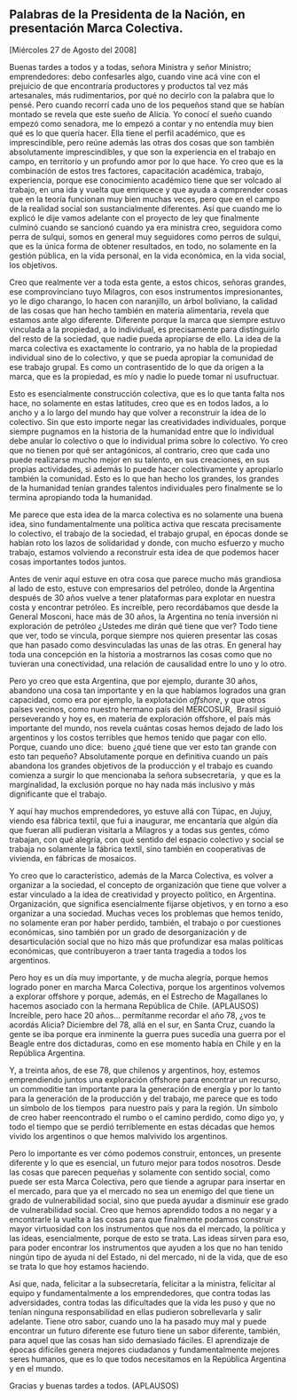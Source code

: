Palabras de la Presidenta de la Nación, en presentación Marca Colectiva.
------------------------------------------------------------------------

[Miércoles 27 de Agosto del 2008]

Buenas tardes a todos y a todas, señora Ministra y señor Ministro;
emprendedores: debo confesarles algo, cuando vine acá vine con el
prejuicio de que encontraría productores y productos tal vez más
artesanales, más rudimentarios, por qué no decirlo con la palabra que lo
pensé. Pero cuando recorrí cada uno de los pequeños stand que se habían
montado se revela que este sueño de Alicia. Yo conocí el sueño cuando
empezó como senadora, me lo empezó a contar y no entendía muy bien qué
es lo que quería hacer. Ella tiene el perfil académico, que es
imprescindible, pero reúne además las otras dos cosas que son también
absolutamente imprescindibles, y que son la experiencia en el trabajo en
campo, en territorio y un profundo amor por lo que hace. Yo creo que es
la combinación de estos tres factores, capacitación académica, trabajo,
experiencia, porque ese conocimiento académico tiene que ser volcado al
trabajo, en una ida y vuelta que enriquece y que ayuda a comprender
cosas que en la teoría funcionan muy bien muchas veces, pero que en el
campo de la realidad social son sustancialmente diferentes. Así que
cuando me lo explicó le dije vamos adelante con el proyecto de ley que
finalmente culminó cuando se sancionó cuando ya era ministra creo,
seguidora como perra de sulqui, somos en general muy seguidores como
perros de sulqui, que es la única forma de obtener resultados, en todo,
no solamente en la gestión pública, en la vida personal, en la vida
económica, en la vida social, los objetivos.

Creo que realmente ver a toda esta gente, a estos chicos, señoras
grandes, ese comprovinciano tuyo Milagros, con esos instrumentos
impresionantes, yo le digo charango, lo hacen con naranjillo, un árbol
boliviano, la calidad de las cosas que han hecho también en materia
alimentaria, revela que estamos ante algo diferente. Diferente porque la
marca que siempre estuvo vinculada a la propiedad, a lo individual, es
precisamente para distinguirlo del resto de la sociedad, que nadie pueda
apropiarse de ello. La idea de la marca colectiva es exactamente lo
contrario, ya no habla de la propiedad individual sino de lo colectivo,
y que se pueda apropiar la comunidad de ese trabajo grupal. Es como un
contrasentido de lo que da origen a la marca, que es la propiedad, es
mío y nadie lo puede tomar ni usufructuar.

Esto es esencialmente construcción colectiva, que es lo que tanta falta
nos hace, no solamente en estas latitudes, creo que es en todos lados, a
lo ancho y a lo largo del mundo hay que volver a reconstruir la idea de
lo colectivo. Sin que esto importe negar las creatividades individuales,
porque siempre pugnamos en la historia de la humanidad entre que lo
individual debe anular lo colectivo o que lo individual prima sobre lo
colectivo. Yo creo que no tienen por qué ser antagónicos, al contrario,
creo que cada uno puede realizarse mucho mejor en su talento, en sus
creaciones, en sus propias actividades, si además lo puede hacer
colectivamente y apropiarlo también la comunidad. Esto es lo que han
hecho los grandes, los grandes de la humanidad tenían grandes talentos
individuales pero finalmente se lo termina apropiando toda la humanidad.

Me parece que esta idea de la marca colectiva es no solamente una buena
idea, sino fundamentalmente una política activa que rescata precisamente
lo colectivo, el trabajo de la sociedad, el trabajo grupal, en épocas
donde se habían roto los lazos de solidaridad y donde, con mucho
esfuerzo y mucho trabajo, estamos volviendo a reconstruir esta idea de
que podemos hacer cosas importantes todos juntos.

Antes de venir aquí estuve en otra cosa que parece mucho más grandiosa
al lado de esto, estuve con empresarios del petróleo, donde la Argentina
después de 30 años vuelve a tener plataformas para explotar en nuestra
costa y encontrar petróleo. Es increíble, pero recordábamos que desde la
General Mosconi, hace más de 30 años, la Argentina no tenía inversión ni
exploración de petróleo ¿Ustedes me dirán qué tiene que ver? Todo tiene
que ver, todo se vincula, porque siempre nos quieren presentar las cosas
que han pasado como desvinculadas las unas de las otras. En general hay
toda una concepción en la historia a mostrarnos las cosas como que no
tuvieran una conectividad, una relación de causalidad entre lo uno y lo
otro.

Pero yo creo que esta Argentina, que por ejemplo, durante 30 años,
abandono una cosa tan importante y en la que habíamos logrados una gran
capacidad, como era por ejemplo, la explotación *offshore*, y que otros
países vecinos, como nuestro hermano país del MERCOSUR,  Brasil siguió
perseverando y hoy es, en materia de exploración offshore, el país más
importante del mundo, nos revela cuántas cosas hemos dejado de lado los
argentinos y los costos terribles que hemos tenido que pagar con ello.
Porque, cuando uno dice:  bueno ¿qué tiene que ver esto tan grande con
esto tan pequeño? Absolutamente porque en definitiva cuando un país
abandona los grandes objetivos de la producción y el trabajo es cuando
comienza a surgir lo que mencionaba la señora subsecretaría,  y que es
la marginalidad, la exclusión porque no hay nada más inclusivo y más
dignificante que el trabajo.

Y aquí hay muchos emprendedores, yo estuve allá con Túpac, en Jujuy,
viendo esa fábrica textil, que fui a inaugurar, me encantaría que algún
día que fueran allí pudieran visitarla a Milagros y a todas sus gentes,
cómo trabajan, con qué alegría, con qué sentido del espacio colectivo y
social se trabaja no solamente la fábrica textil, sino también en
cooperativas de vivienda, en fábricas de mosaicos.

Yo creo que lo característico, además de la Marca Colectiva, es volver a
organizar a la sociedad, el concepto de organización que tiene que
volver a estar vinculado a la idea de creatividad y proyecto político,
en Argentina. Organización, que significa esencialmente fijarse
objetivos, y en torno a eso organizar a una sociedad. Muchas veces los
problemas que hemos tenido, no solamente eran por haber perdido,
también, el trabajo o por cuestiones económicas, sino también por un
grado de desorganización y de desarticulación social que no hizo más que
profundizar esa malas políticas económicas, que contribuyeron a traer
tanta tragedia a todos los argentinos.

Pero hoy es un día muy importante, y de mucha alegría, porque hemos
logrado poner en marcha Marca Colectiva, porque los argentinos volvemos
a explorar offshore y porque, además, en el Estrecho de Magallanes lo
hacemos asociado con la hermana República de Chile. (APLAUSOS)
Increíble, pero hace 20 años... permítanme recordar el año 78, ¿vos te
acordás Alicia? Diciembre del 78, allá en el sur, en Santa Cruz, cuando
la gente se iba porque era inminente la guerra pues sucedía una guerra
por el Beagle entre dos dictaduras, como en ese momento había en Chile y
en la República Argentina. 

Y, a treinta años, de ese 78, que chilenos y argentinos, hoy, estemos
emprendiendo juntos una exploración offshore para encontrar un recurso,
un commoditie tan importante para la generación de energía y por lo
tanto para la generación de la producción y del trabajo, me parece que
es todo un símbolo de los tiempos  para nuestro país y para la región.
Un símbolo de creo haber reencontrado el rumbo o el camino perdido, como
digo yo, y todo el tiempo que se perdió terriblemente en estas décadas
que hemos vivido los argentinos o que hemos malvivido los argentinos.

Pero lo importante es ver cómo podemos construir, entonces, un presente
diferente y lo que es esencial, un futuro mejor para todos nosotros.
Desde las cosas que parecen pequeñas y solamente con sentido social,
como puede ser esta Marca Colectiva, pero que tiende a agrupar para
insertar en el mercado, para que ya el mercado no sea un enemigo del que
tiene un grado de vulnerabilidad social, sino que pueda ayudar a
disminuir ese grado de vulnerabilidad social. Creo que hemos aprendido
todos a no negar y a encontrarle la vuelta a las cosas para que
finalmente podamos construir mayor virtuosidad con los instrumentos que
nos da el mercado, la política y las ideas, esencialmente, porque de
esto se trata. Las ideas sirven para eso, para poder encontrar los
instrumentos que ayuden a los que no han tenido ningún tipo de ayuda ni
del Estado, ni del mercado, ni de la vida, que de eso se trata lo que
hoy estamos haciendo.

Así que, nada, felicitar a la subsecretaría, felicitar a la ministra,
felicitar al equipo y fundamentalmente a los emprendedores, que contra
todas las adversidades, contra todas las dificultades que la vida les
puso y que no tenían ninguna responsabilidad en ellas pudieron
sobrellevarla y salir adelante. Tiene otro sabor, cuando uno la ha
pasado muy mal y puede encontrar un futuro diferente ese futuro tiene un
sabor diferente, también, para aquel que las cosas han sido demasiado
fáciles. El aprendizaje de épocas difíciles genera mejores ciudadanos y
fundamentalmente mejores seres humanos, que es lo que todos necesitamos
en la República Argentina y en el mundo.

Gracias y buenas tardes a todos. (APLAUSOS)
